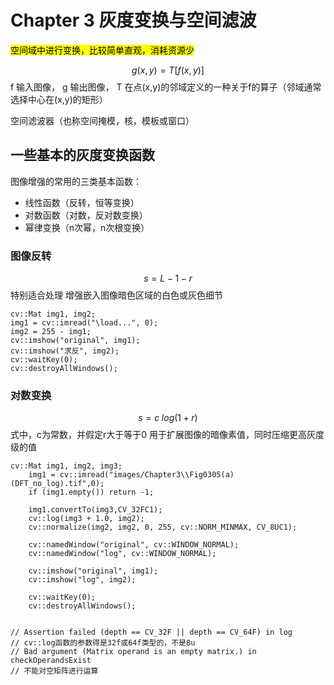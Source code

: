 # Chapter 3 灰度变换与空间滤波

<mark>空间域中进行变换，比较简单直观，消耗资源少</mark>

$$g(x,y)=T[f(x,y)]$$
f 输入图像， g 输出图像， T 在点(x,y)的邻域定义的一种关于f的算子（邻域通常选择中心在(x,y)的矩形）

空间滤波器（也称空间掩模，核，模板或窗口）

## 一些基本的灰度变换函数

图像增强的常用的三类基本函数：
* 线性函数（反转，恒等变换）
* 对数函数（对数，反对数变换）
* 幂律变换（n次幂，n次根变换）

### 图像反转
$$s=L-1-r$$
特别适合处理 增强嵌入图像暗色区域的白色或灰色细节

```
cv::Mat img1, img2;
img1 = cv::imread("\load...", 0);
img2 = 255 - img1;
cv::imshow("original", img1);
cv::imshow("求反", img2);
cv::waitKey(0);
cv::destroyAllWindows();
```

### 对数变换
$$s=c\; log(1+r)$$
式中，c为常数，并假定r大于等于0
用于扩展图像的暗像素值，同时压缩更高灰度级的值

```
cv::Mat img1, img2, img3;
    img1 = cv::imread("images/Chapter3\\Fig0305(a)(DFT_no_log).tif",0);
    if (img1.empty()) return -1;
    
    img1.convertTo(img3,CV_32FC1);
    cv::log(img3 + 1.0, img2);
    cv::normalize(img2, img2, 0, 255, cv::NORM_MINMAX, CV_8UC1);
    
    cv::namedWindow("original", cv::WINDOW_NORMAL);
    cv::namedWindow("log", cv::WINDOW_NORMAL);
    
    cv::imshow("original", img1);
    cv::imshow("log", img2);
    
    cv::waitKey(0);
    cv::destroyAllWindows();


// Assertion failed (depth == CV_32F || depth == CV_64F) in log
// cv::log函数的参数得是32f或64f类型的，不是8u
// Bad argument (Matrix operand is an empty matrix.) in checkOperandsExist
// 不能对空矩阵进行运算
```
